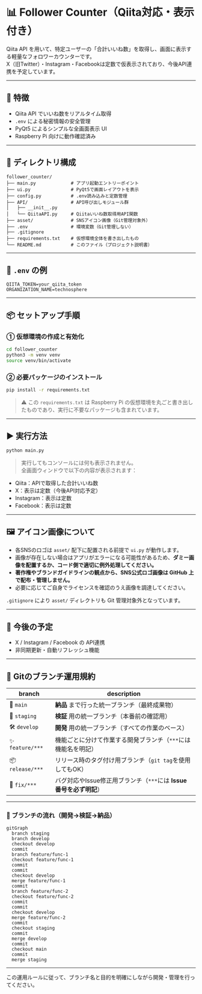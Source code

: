 # 📊 Follower Counter（Qiita対応・表示付き）

Qiita API を用いて、特定ユーザーの「合計いいね数」を取得し、画面に表示する軽量なフォロワーカウンターです。  
X（旧Twitter）・Instagram・Facebookは定数で仮表示されており、今後API連携を予定しています。

---

## 🚀 特徴

- Qiita API でいいね数をリアルタイム取得
- `.env` による秘密情報の安全管理
- PyQt5 によるシンプルな全画面表示 UI
- Raspberry Pi 向けに動作確認済み

---

## 🧱 ディレクトリ構成

```
follower_counter/
├── main.py             # アプリ起動エントリーポイント
├── ui.py               # PyQt5で画面レイアウトを表示
├── config.py           # .env読み込みと定数管理
├── API/                # API呼び出しモジュール群
│   ├── __init__.py
│   └── QiitaAPI.py     # Qiitaいいね数取得用API関数
├── asset/              # SNSアイコン画像（Git管理対象外）
├── .env                # 環境変数（Git管理しない）
├── .gitignore
├── requirements.txt    # 仮想環境全体を書き出したもの
└── README.md           # このファイル（プロジェクト説明書）
```

---

## 🔐 `.env` の例

```env
QIITA_TOKEN=your_qiita_token
ORGANIZATION_NAME=technosphere
```

---

## 📦 セットアップ手順

### ① 仮想環境の作成と有効化

```bash
cd follower_counter
python3 -m venv venv
source venv/bin/activate
```

### ② 必要パッケージのインストール

```bash
pip install -r requirements.txt
```

> ⚠ この `requirements.txt` は Raspberry Pi の仮想環境を丸ごと書き出したものであり、実行に不要なパッケージも含まれています。

---

## ▶️ 実行方法

```bash
python main.py
```

> 実行してもコンソールには何も表示されません。  
> 全画面ウィンドウで以下の内容が表示されます：

- Qiita：APIで取得した合計いいね数
- X：表示は定数（今後API対応予定）
- Instagram：表示は定数
- Facebook：表示は定数

---

## 🖼️ アイコン画像について

- 各SNSのロゴは `asset/` 配下に配置される前提で `ui.py` が動作します。
- 画像が存在しない場合はアプリがエラーになる可能性があるため、**ダミー画像を配置するか、コード側で適切に例外処理してください。**
- **著作権やブランドガイドラインの観点から、SNS公式ロゴ画像は GitHub 上で配布・管理しません。**
- 必要に応じてご自身でライセンスを確認のうえ画像を調達してください。

`.gitignore` により `asset/` ディレクトリも Git 管理対象外となっています。

---

## 🔧 今後の予定

- X / Instagram / Facebook の API連携
- 非同期更新・自動リフレッシュ機能

---

## 🌿 Gitのブランチ運用規約

| branch        | description                                                                 |
|---------------|-----------------------------------------------------------------------------|
| 🚀 `main`        | **納品** まで行った統一ブランチ（最終成果物）                                 |
| 🧪 `staging`     | **検証** 用の統一ブランチ（本番前の確認用）                                   |
| 🛠 `develop`     | **開発** 用の統一ブランチ（すべての作業のベース）                              |
| ✨ `feature/***` | 機能ごとに分けて作業する開発ブランチ（`***`には機能名を明記）                   |
| 📦 `release/***` | リリース時のタグ付け用ブランチ（`git tag`を使用してもOK）                      |
| 🐞 `fix/***`     | バグ対応やIssue修正用ブランチ（`***`には **Issue番号を必ず明記**）             |

---

### 🧭 ブランチの流れ（開発→検証→納品）

```mermaid
gitGraph
  branch staging
  branch develop
  checkout develop
  commit
  branch feature/func-1
  checkout feature/func-1
  commit
  commit
  checkout develop
  merge feature/func-1
  commit
  branch feature/func-2
  checkout feature/func-2
  commit
  commit
  checkout develop
  merge feature/func-2
  commit
  checkout staging
  commit
  merge develop
  commit
  checkout main
  commit
  merge staging
```

---

この運用ルールに従って、ブランチ名と目的を明確にしながら開発・管理を行ってください。
